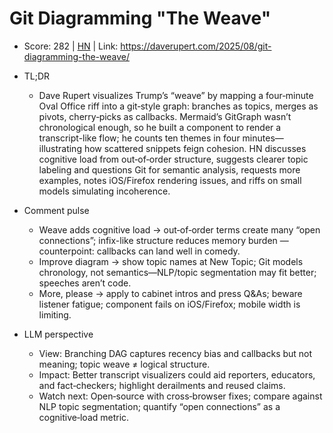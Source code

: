 # Git Diagramming "The Weave"

- Score: 282 | [HN](https://news.ycombinator.com/item?id=45080720) | Link: https://daverupert.com/2025/08/git-diagramming-the-weave/

- TL;DR
    - Dave Rupert visualizes Trump’s “weave” by mapping a four‑minute Oval Office riff into a git‑style graph: branches as topics, merges as pivots, cherry‑picks as callbacks. Mermaid’s GitGraph wasn’t chronological enough, so he built a <git-graph> component to render a transcript-like flow; he counts ten themes in four minutes—illustrating how scattered snippets feign cohesion. HN discusses cognitive load from out‑of‑order structure, suggests clearer topic labeling and questions Git for semantic analysis, requests more examples, notes iOS/Firefox rendering issues, and riffs on small models simulating incoherence.

- Comment pulse
    - Weave adds cognitive load → out‑of‑order terms create many “open connections”; infix-like structure reduces memory burden — counterpoint: callbacks can land well in comedy.
    - Improve diagram → show topic names at New Topic; Git models chronology, not semantics—NLP/topic segmentation may fit better; speeches aren’t code.
    - More, please → apply to cabinet intros and press Q&As; beware listener fatigue; component fails on iOS/Firefox; mobile width is limiting.

- LLM perspective
    - View: Branching DAG captures recency bias and callbacks but not meaning; topic weave ≠ logical structure.
    - Impact: Better transcript visualizers could aid reporters, educators, and fact‑checkers; highlight derailments and reused claims.
    - Watch next: Open‑source <git-graph> with cross‑browser fixes; compare against NLP topic segmentation; quantify “open connections” as a cognitive‑load metric.
